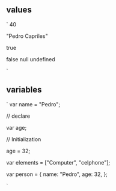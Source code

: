 ## values
`
40

"Pedro Capriles"

true

false
null
undefined

`

## variables
`
var name = "Pedro";

// declare

var age;

// Initialization

age = 32;

var elements = ["Computer", "celphone"];

var person = {
  name: "Pedro",
  age: 32,
};

`